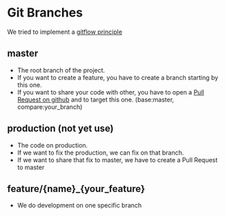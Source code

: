 
# Git Branches

We tried to implement a [gitflow principle](https://www.atlassian.com/git/tutorials/comparing-workflows/gitflow-workflow)

## master
- The root branch of the project.
- If you want to create a feature, you have to create a branch starting by this one.
- If you want to share your code with other, you have to open a [Pull Request on github](https://github.com/yukaberry/detect_ai_content/compare) and to target this one. (base:master, compare:your_branch)


## production (not yet use)
- The code on production.
- If we want to fix the production, we can fix on that branch.
- If we want to share that fix to master, we have to create a Pull Request to master


## feature/{name}_{your_feature}
- We do development on one specific branch

